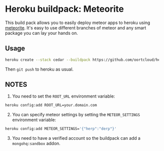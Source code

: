 # Heroku buildpack: Meteorite

This build pack allows you to easily deploy meteor apps to heroku using [meteorite](http://github.com/oortcloud/meteorite). It's easy to use different branches of meteor and any smart package you can lay your hands on.

## Usage

```bash
heroku create --stack cedar --buildpack https://github.com/oortcloud/heroku-buildpack-meteorite.git
```

Then `git push` to heroku as usual.

## NOTES

1. You need to set the `ROOT_URL` environment variable:

```bash
heroku config:add ROOT_URL=your.domain.com
```

2. You can specify meteor settings by setting the `METEOR_SETTINGS` environment variable:

```bash
heroku config:add METEOR_SETTINGS='{"herp":"derp"}'
```


3. You need to have a verified account so the buildpack can add a `mongohq:sandbox` addon.
